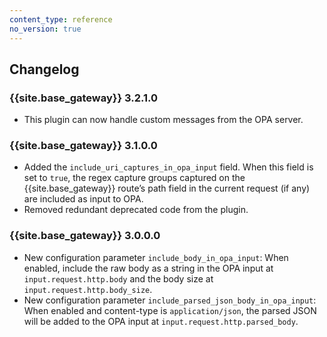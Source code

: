 ```yaml
---
content_type: reference
no_version: true
---
```


## Changelog

### {{site.base_gateway}} 3.2.1.0

* This plugin can now handle custom messages from the OPA server.

### {{site.base_gateway}} 3.1.0.0

* Added the `include_uri_captures_in_opa_input` field. When this field is set to `true`, the regex capture groups captured on the {{site.base_gateway}} route’s path field in the current request (if any) are included as input to OPA.
* Removed redundant deprecated code from the plugin.

### {{site.base_gateway}} 3.0.0.0

* New configuration parameter `include_body_in_opa_input`: When enabled, include the raw body as a string in the OPA input at `input.request.http.body` and the body size at `input.request.http.body_size`.
* New configuration parameter `include_parsed_json_body_in_opa_input`: When enabled and content-type is `application/json`, the parsed JSON will be added to the OPA input at `input.request.http.parsed_body`.